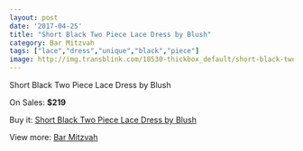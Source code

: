 ```yaml
---
layout: post
date: '2017-04-25'
title: "Short Black Two Piece Lace Dress by Blush"
category: Bar Mitzvah
tags: ["lace","dress","unique","black","piece"]
image: http://img.transblink.com/18530-thickbox_default/short-black-two-piece-lace-dress-by-blush.jpg
---
```

Short Black Two Piece Lace Dress by Blush

On Sales: **$219**
<a href="https://www.transblink.com/en/bar-mitzvah/5789-short-black-two-piece-lace-dress-by-blush.html"><amp-img layout="responsive" width="600" height="600" src="//img.transblink.com/18530-thickbox_default/short-black-two-piece-lace-dress-by-blush.jpg" alt="Short Black Two Piece Lace Dress by Blush 0" /></a>
<a href="https://www.transblink.com/en/bar-mitzvah/5789-short-black-two-piece-lace-dress-by-blush.html"><amp-img layout="responsive" width="600" height="600" src="//img.transblink.com/18531-thickbox_default/short-black-two-piece-lace-dress-by-blush.jpg" alt="Short Black Two Piece Lace Dress by Blush 1" /></a>

Buy it: [Short Black Two Piece Lace Dress by Blush](https://www.transblink.com/en/bar-mitzvah/5789-short-black-two-piece-lace-dress-by-blush.html "Short Black Two Piece Lace Dress by Blush")

View more: [Bar Mitzvah](https://www.transblink.com/en/2-bar-mitzvah "Bar Mitzvah")